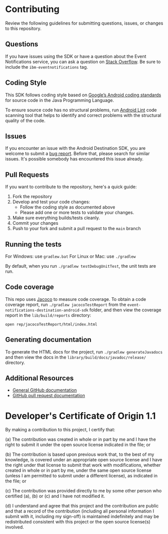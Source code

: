 # Contributing

Review the following guidelines for submitting questions, issues, or changes to this repository.

## Questions

If you have issues using the SDK or have a question about the Event Notifications service, you can ask a question on [Stack Overflow](https://stackoverflow.com/questions/tagged/ibm-eventnotifications). Be sure to include the `ibm-eventnotifications` tag.

## Coding Style
This SDK follows coding style based on [Google’s Android coding standards][GoogleAndroidCodingStandard] for source code in the Java Programming Language.

To ensure source code has no structural problems, run [Android Lint][AndroidLint] code scanning tool that helps to identify and correct problems with the structural quality of the code.

## Issues

If you encounter an issue with the Android Destination SDK, you are welcome to submit a [bug report](https://github.com/IBM/event-notifications-destination-android-sdk).
Before that, please search for similar issues. It's possible somebody has encountered this issue already.

## Pull Requests

If you want to contribute to the repository, here's a quick guide:

1. Fork the repository
2. Develop and test your code changes:
    * Follow the coding style as documented above
    * Please add one or more tests to validate your changes.
3. Make sure everything builds/tests cleanly.
4. Commit your changes
5. Push to your fork and submit a pull request to the `main` branch

## Running the tests

For Windows: use `gradlew.bat`
For Linux or Mac: use `./gradlew`

By default, when you run `./gradlew testDebugUnitTest`, the unit tests are run.

## Code coverage

This repo uses [Jacoco](https://www.eclemma.org/jacoco/) to measure code coverage. To obtain a code coverage report, run `./gradlew jacocoTestReport` from the `event-notifications-destination-android-sdk` folder, and then view the coverage report in the `lib/build/reports` directory:

```
open rep/jacocoTestReport/html/index.html
```

## Generating documentation

To generate the HTML docs for the project, run `./gradlew generateJavadocs` and then view the docs in the `library/build/docs/javadoc/release/` directory.

## Additional Resources

* [General GitHub documentation](https://help.github.com/)
* [GitHub pull request documentation](https://help.github.com/send-pull-requests/)

[stackoverflow]: http://stackoverflow.com/questions/ask?tags=ibm-eventnotifications
[GoogleAndroidCodingStandard]: https://google.github.io/styleguide/javaguide.html
[AndroidLint]: https://developer.android.com/studio/write/lint#commandline

# Developer's Certificate of Origin 1.1

By making a contribution to this project, I certify that:

(a) The contribution was created in whole or in part by me and I
   have the right to submit it under the open source license
   indicated in the file; or

(b) The contribution is based upon previous work that, to the best
   of my knowledge, is covered under an appropriate open source
   license and I have the right under that license to submit that
   work with modifications, whether created in whole or in part
   by me, under the same open source license (unless I am
   permitted to submit under a different license), as indicated
   in the file; or

(c) The contribution was provided directly to me by some other
   person who certified (a), (b) or (c) and I have not modified
   it.

(d) I understand and agree that this project and the contribution
   are public and that a record of the contribution (including all
   personal information I submit with it, including my sign-off) is
   maintained indefinitely and may be redistributed consistent with
   this project or the open source license(s) involved.
